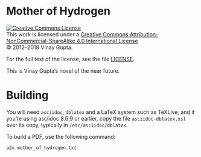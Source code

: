 # Mother of Hydrogen

<a rel="license" href="http://creativecommons.org/licenses/by-nc-sa/4.0/"><img alt="Creative Commons License" style="border-width:0" src="https://i.creativecommons.org/l/by-nc-sa/4.0/80x15.png" /></a><br />This work is licensed under a <a rel="license" href="http://creativecommons.org/licenses/by-nc-sa/4.0/">Creative Commons Attribution-NonCommercial-ShareAlike 4.0 International License</a>  
© 2012–2018 Vinay Gupta.

For the full text of the license, see the file [LICENSE](LICENSE).

This is Vinay Gupta’s novel of the near future.


# Building

You will need `asciidoc`, `dblatex` and a LaTeX system such as TeXLive, and if you’re using asciidoc 8.6.9 or earlier, copy the file `asciidoc-dblatex.xsl` over its copy, typically in `/etc/asciidoc/dblatex`.

To build a PDF, use the following command:

```
a2x mother_of_hydrogen.txt
```
